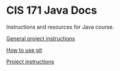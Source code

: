 # CIS 171 Java Docs

Instructions and resources for Java course.

[General project instructions](general-project-instructions/README.md)

[How to use git](git-instructions/README.md)

[Project instructions](project-instructions/README.md)